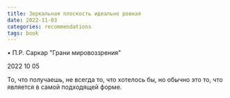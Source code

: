 ```yaml
---
title: Зеркальная плоскость идеально ровная
date: 2022-11-03
categories: recommendations
tags: book
---
```

• П.Р. Саркар "Грани мировоззрения"

2022 10 05

То, что получаешь, не всегда то, что хотелось бы, но обычно это то, что является в самой подходящей форме.
